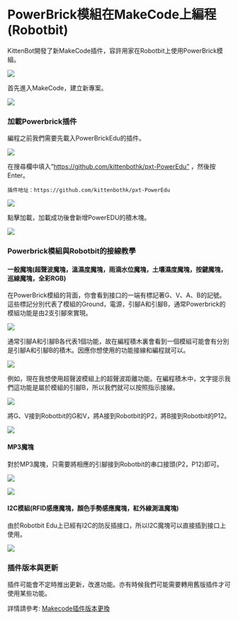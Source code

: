 # PowerBrick模組在MakeCode上編程(Robotbit)

KittenBot開發了新MakeCode插件，容許用家在Robotbit上使用PowerBrick模組。

![](https://kittenbothk.readthedocs.io/en/latest/\_images/mcbanner13.png)

首先進入MakeCode，建立新專案。

![](https://kittenbothk.readthedocs.io/en/latest/\_images/02\_011.png)

### 加載Powerbrick插件

編程之前我們需要先載入PowerBrickEdu的插件。

![](https://kittenbothk.readthedocs.io/en/latest/\_images/editor13.png)

在搜尋欄中填入”https://github.com/kittenbothk/pxt-PowerEdu” ，然後按Enter。

```
插件地址：https://github.com/kittenbothk/pxt-PowerEdu
```

![](https://kittenbothk.readthedocs.io/en/latest/\_images/poweredu1.png)

點擊加載，加載成功後會新增PowerEDU的積木塊。

![](https://kittenbothk.readthedocs.io/en/latest/\_images/poweredu2.png)

### Powerbrick模組與Robotbit的接線教學

#### 一般魔塊(超聲波魔塊，溫濕度魔塊，雨滴水位魔塊，土壤濕度魔塊，按鍵魔塊，巡線魔塊，全彩RGB)

在PowerBrick模組的背面，你會看到接口的一端有標記著G、V、A、B的記號。這些標記分別代表了模組的Ground，電源，引腳A和引腳B，通常Powerbrick的模組功能是由2支引腳來實現。

![](https://kittenbothk.readthedocs.io/en/latest/\_images/poweredu3.png)

通常引腳A和引腳B各代表1個功能，故在編程積木裏會看到一個模組可能會有分別是引腳A和引腳B的積木。因應你想使用的功能接線和編程就可以。

![](https://kittenbothk.readthedocs.io/en/latest/\_images/poweredu6.png)

例如，現在我想使用超聲波模組上的超聲波距離功能。在編程積木中，文字提示我們這功能是屬於模組的引腳B，所以我們就可以按照指示接線。

![](https://kittenbothk.readthedocs.io/en/latest/\_images/poweredu9.png)

將G、V接到Robotbit的G和V，將A接到Robotbit的P2，將B接到Robotbit的P12。

![](https://kittenbothk.readthedocs.io/en/latest/\_images/poweredu8.png)

#### MP3魔塊

對於MP3魔塊，只需要將相應的引腳接到Robotbit的串口接頭(P2，P12)即可。

![](https://kittenbothk.readthedocs.io/en/latest/\_images/poweredu7.png)

![](https://kittenbothk.readthedocs.io/en/latest/\_images/poweredu8.png)

#### I2C模組(RFID感應魔塊，顏色手勢感應魔塊，紅外線測溫魔塊)

由於Robotbit Edu上已經有I2C的防反插接口，所以I2C魔塊可以直接插到接口上使用。

![](https://kittenbothk.readthedocs.io/en/latest/\_images/poweredu10.png)

### 插件版本與更新

插件可能會不定時推出更新，改進功能。亦有時候我們可能需要轉用舊版插件才可使用某些功能。

詳情請參考: [Makecode插件版本更換](../../ge-bian-cheng-ping-tai-jie-shao/makecode/makecodeextupdate.md)
